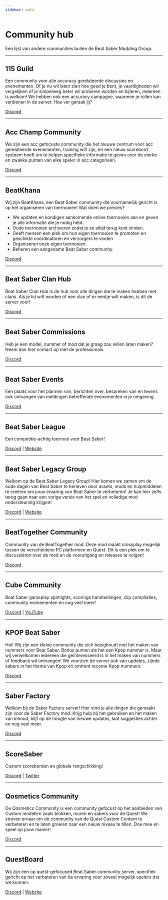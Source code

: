 ```yaml
---
sidebar: auto
---
```


# Community hub
Een lijst van andere communities buiten de Beat Saber Modding Group.

---

## 115 Guild
Een community voor alle accuracy gerelateerde discussies en evenementen. Of je nu wil laten zien hoe goed je bent, je vaardigheden wil vergelijken of je simpelweg beter wil proberen worden en bijleren, iedereen is welkom! We hebben ook een accuracy campagne, waarmee je rollen kan verdienen in de server. Hoe ver geraak jij?

[Discord](https://discord.gg/j8m8cxr)

---

## Acc Champ Community
We zijn een acc gefocuste community die het nieuwe centrum voor acc gerelateerde evenementen, training wilt zijn, en een nieuw scorebord systeem heeft om te helpen specifieke informatie te geven over de sterke en zwakke punten van elke speler in acc categorieën.

[Discord](https://discord.gg/zd8W4rr)

---

## BeatKhana
Wij zijn BeatKhana, een Beat Saber community die voornamelijk gericht is op het organiseren van toernooien! Wat doen we precies?

* We updaten en kondigen aankomende online toernooien aan en geven je alle informatie die je nodig hebt.
* Oude toernooien archiveren zodat je ze altijd terug kunt vinden.
* Geeft mensen een plek om hun eigen toernooien te promoten en geschikte coördinatoren en verzorgers te vinden
* Organiseren onze eigen toernooien.
* Beheren een aangename Beat Saber community.

[Discord](https://discord.gg/5NjfSAC)

---

## Beat Saber Clan Hub
Beat Saber Clan Hub is de hub voor alle dingen die te maken hebben met clans. Als je lid wilt worden of een clan of er eentje wilt maken, is dit de server voor!

[Discord](https://discord.gg/2a89Nmm3PC)

---

## Beat Saber Commissions
Heb je een model, nummer of mod dat je graag zou willen laten maken? Neem dan hier contact op met de professionals.

[Discord](https://discord.gg/4RbcH5G)

---

## Beat Saber Events
Een plaats voor het plannen van, berichten over, bespreken van en tevens ook ontvangen van meldingen betreffende evenementen in je omgeving.

[Discord](https://discord.gg/q92brWG)

---

## Beat Saber League
Een competitie-achtig toernooi voor Beat Saber!

[Discord](https://discord.gg/rNmazdz) | [Website](https://beatsaberleague.com/)

---

## Beat Saber Legacy Group
Welkom op de Beat Saber Legacy Group! Hier komen we samen om de oude dagen van Beat Saber te herleven door assets, mods en hulpmiddelen te creëren om jouw ervaring van Beat Saber te verbeteren! Je kan hier zelfs terug gaan naar een vorige versie van het spel en volledige mod ondersteuning krijgen!

[Discord](https://discord.gg/MrwMx5e) | [Website](https://bslegacy.com/)

---

## BeatTogether Community
Community van de BeatTogether mod. Deze mod maakt crossplay mogelijk tussen de verscheidene PC platformen en Quest. Dit is een plek om te discussiëren over de mod en de vooruitgang en releases te volgen!

[Discord](https://discord.com/invite/gezGrFG4tz)

---

## Cube Community
Beat Saber gameplay spotlights, scorings handleidingen, clip compilaties, community evenementen en nog veel meer!

[Discord](https://discord.gg/dwe8mbC) | [YouTube](https://youtube.com/CubeCommunity)

---

## KPOP Beat Saber
Hoi! Wij zijn een kleine community die zich bezighoudt met het maken van nummers voor Beat Saber. Bonus punten als het een Kpop nummer is. Maar wij verwelkomen iedereen die geïnteresseerd is in het maken van nummers of feedback wil ontvangen! We voorzien de server ook van updates, zijnde sabers in het thema van Kpop en omtrent recente Kpop nummers.

[Discord](https://discord.gg/c9uHGYP)

---

## Saber Factory
Welkom bij de Saber Factory server! Hier vind je alle dingen die gemaakt zijn voor de Saber Factory mod. Krijg hulp bij het gebruiken en het maken van inhoud, blijf op de hoogte van nieuwe updates, laat suggesties achter en nog veel meer.

[Discord](https://discord.gg/PjD7WcChH3)

---

## ScoreSaber
Custom scoreborden en globale rangschikking!

[Discord](https://discord.gg/WpuDMwU) | [Twitter](https://twitter.com/scoresaber)

---

## Qosmetics Community
De Qosmetics Community is een community gefocust op het aanbieden van Custom modellen zoals blokken, muren en sabers voor de Quest! We streven ernaar om de community van de Quest Custom Content te verbeteren en te laten groeien naar een nieuw niveau te tillen. Doe mee en speel op jouw manier!

[Discord](https://discord.gg/NXnPYEh)

---

## QuestBoard
Wij zijn een op quest-gefocused Beat Saber community server, specifiek gericht op het verbeteren van de ervaring voor zoveel mogelijk spelers dat we kunnen.

[Discord](https://discord.gg/d6DyW9v) | [Website](https://www.questmodding.com/)
